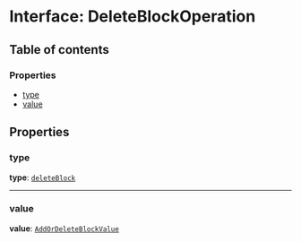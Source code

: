 # Interface: DeleteBlockOperation

## Table of contents

### Properties

* [type](/auto-docs/document/interfaces/DeleteBlockOperation.md#type)
* [value](/auto-docs/document/interfaces/DeleteBlockOperation.md#value)

## Properties

### type

**type**: [`deleteBlock`](/auto-docs/document/enums/OperationType.md#deleteblock)

***

### value

**value**: [`AddOrDeleteBlockValue`](/auto-docs/document/interfaces/AddOrDeleteBlockValue.md)
